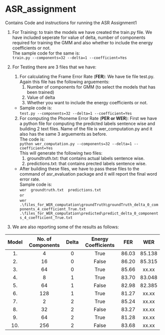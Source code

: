 # ASR_assignment  
Contains Code and instructions for running the ASR Assignment1

1. For Training: to train the models we have created the train.py file. We have included seperate for value of delta, number of components required for training the GMM and also whether to include the energy coefficients or not.  
The sample code for the same is:  
`train.py --components=32 --delta=1 --coefficient=Yes`  

2. For Testing there are 3 files that we have:
    1. For calculating the Frame Error Rate (**FER**): We have tie file test.py. Again this file has the following arguements:
        1. Number of components for GMM (to select the models that has been trained)
        2. Value of delta
        3. Whether you want to include the energy coefficients or not.  
    * Sample code is:  
    `test.py --components=32 --delta=1 --coefficient=Yes`  
      
      
    2. For computing the Phoneme Error Rate (**PER or WER**): First we have a python file for computing the predicted labels sentence wise and building 2 text files. Name of the file is wer_computation.py and it also has the same 3 arguements as before.  
    The code is:  
    `python wer_computation.py --components=32 --delta=1 --coefficient=Yes`  
    This will generate the following two files:
        1. groundtruth.txt: that contains actual labels sentence wise.
        2. predictions.txt: that contains prected labels sentence wise.
    * After building these files, we have to pass these files to the command of asr_evaluation package and it will report the final word error rate.  
    Sample code is:  
    `wer  groundtruth.txt  predictions.txt `   
    `or`  
    `wer .\files_for_WER_computation\groundTruth\groundTruth_delta_0_components_4_coefficient_True.txt .\files_for_WER_computation\predicted\predict_delta_0_components_4_coefficient_True.txt
    `  
    
3. We are also reporting some of the results as follows:

| Model | No. of Components | Delta | Energy Coefficients | FER | WER |
| :---: | :---: | :---: | :---: | :---: | :---: |
| 1. | 4 | 0 | True | 86.03 | 85.138 |
| 2. | 16 | 0 | False | 86.20 | 85.315 |
| 3. | 64 | 0 | True | 85.66 | xx.xx |
| 4. | 8 | 1 | True | 83.70 | 83.048 |
| 5. | 64 | 1 | False | 82.98 | 82.385 |
| 6. | 128 | 1 | True | 81.27 | xx.xx |
| 7. | 2 | 2 | True | 85.24 | xx.xx |
| 8. | 32 | 2 | False | 83.27 | xx.xx |
| 9.| 64 | 2 | True | 81.28 | xx.xx |
| 10.|256 | 2 | False | 83.68 | xx.xx |
